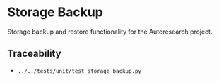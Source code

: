 # Storage Backup

Storage backup and restore functionality for the Autoresearch project.

## Traceability

- `../../tests/unit/test_storage_backup.py`
